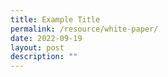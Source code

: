```yaml
---
title: Example Title
permalink: /resource/white-paper/
date: 2022-09-19
layout: post
description: ""
---
```

